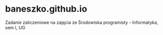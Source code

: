 # baneszko.github.io

Zadanie zaliczeniowe na zajęcia ze Środowiska programisty - Informatyka, sem I, UG

